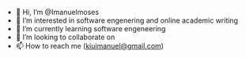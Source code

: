 - 👋 Hi, I’m @Imanuelmoses
- 👀 I’m interested in software engenering and online academic writing
- 🌱 I’m currently learning software engeneering
- 💞️ I’m looking to collaborate on 
- 📫 How to reach me (kiuimanuel@gmail.com)

<!---
Imanuelmoses/Imanuelmoses is a ✨ special ✨ repository because its `README.md` (this file) appears on your GitHub profile.
You can click the Preview link to take a look at your changes.
--->
